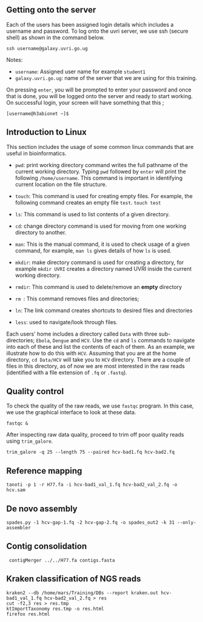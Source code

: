 ## **Getting onto the server**
Each of the users has been assigned login details which includes a username and password. To log onto the uvri server, we use ssh (secure shell) as shown in the command below.

```
ssh username@galaxy.uvri.go.ug
```
Notes:
* `username`: Assigned user name for example `student1`
* `galaxy.uvri.go.ug`: name of the server that we are using for this training.

On pressing `enter`, you will be prompted to enter your password and once that is done, you will be logged onto the server and ready to start working. On successful login, your screen will have something that this ;

```
[username@h3abionet ~]$
```

## **Introduction to Linux**
This section includes the usage of some common linux commands that are useful in bioinformatics. 

* `pwd`: print working directory command writes the full pathname of the current working directory. Typing `pwd` followed by `enter` will print the following `/home/username`. This command is important in identifying current location on the file structure. 

* `touch`: This command is used for creating empty files. For example, the following command creates an empty file `test`.
`touch test`

* `ls`: This command is used to list contents of a given directory. 

* `cd`: change directory command is used for moving from one working directory to another. 

* `man`: This is the manual command, it is used to check usage of a given command, for example, `man ls` gives details of how `ls` is used.

* `mkdir`: make directory command is used for creating a directory, for example `mkdir UVRI` creates a directory named UVRI inside the current working directory. 

* `rmdir`: This command is used to delete/remove an **empty** directory

* `rm `: This command removes files and directories; 

* `ln`: The link command creates shortcuts to desired files and directories 

* `less`: used to navigate/look through files.  

Each users' home  includes a directory called `Data` with three sub-directories; `Ebola`, `Dengue` and `HCV`. Use the `cd` and `ls` commands to navigate into each of these and list the contents of each of them. As an example, we illustrate how to do this with `HCV`. Assuming that you are at the home directory, `cd Data/HCV` will take you to `HCV` directory. There are a couple of files in this directory, as of now we are most interested in the raw reads (identified with a file extension of `.fq` or `.fastq`).

## **Quality control**
To check the quality of the raw reads, we use `fastqc` program. In this case, we use the graphical interface to look at these data.
```
fastqc &
```

After inspecting raw data quality, proceed to trim off poor quality reads using `trim_galore`.

```
trim_galore -q 25 --length 75 --paired hcv-bad1.fq hcv-bad2.fq
```
## **Reference mapping**

```
tanoti -p 1 -r H77.fa -i hcv-bad1_val_1.fq hcv-bad2_val_2.fq -o hcv.sam
```

## **De novo assembly**

```
spades.py -1 hcv-gap-1.fq -2 hcv-gap-2.fq -o spades_out2 -k 31 --only-assembler
```

## **Contig consolidation**

```
 contigMerger ../../H77.fa contigs.fasta
```

## **Kraken classification of NGS reads**

```
kraken2 --db /home/mars/Training/DBs --report kraken.out hcv-bad1_val_1.fq hcv-bad2_val_2.fq > res
cut -f2,3 res > res.tmp
ktImportTaxonomy res.tmp -o res.html
firefox res.html
```

